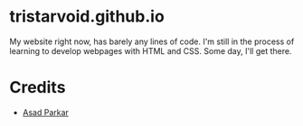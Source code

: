 # tristarvoid.github.io

My website right now, has barely any lines of code. I'm still in the process of learning to develop webpages with HTML and CSS. Some day, I'll get there.

# Credits

- [Asad Parkar](https://github.com/asadparkar)
